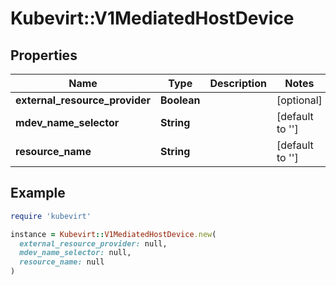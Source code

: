 # Kubevirt::V1MediatedHostDevice

## Properties

| Name | Type | Description | Notes |
| ---- | ---- | ----------- | ----- |
| **external_resource_provider** | **Boolean** |  | [optional] |
| **mdev_name_selector** | **String** |  | [default to &#39;&#39;] |
| **resource_name** | **String** |  | [default to &#39;&#39;] |

## Example

```ruby
require 'kubevirt'

instance = Kubevirt::V1MediatedHostDevice.new(
  external_resource_provider: null,
  mdev_name_selector: null,
  resource_name: null
)
```

